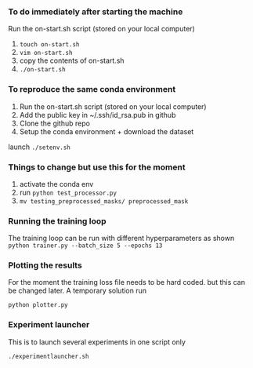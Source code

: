 ### To do immediately after starting the machine
Run the on-start.sh script (stored on your local computer)

1. `touch on-start.sh`
2. `vim on-start.sh`
3. copy the contents of on-start.sh
4. `./on-start.sh`


### To reproduce the same conda environment

1. Run the on-start.sh script (stored on your local computer)
2. Add the public key in ~/.ssh/id_rsa.pub in github
3. Clone the github repo
4. Setup the conda environment + download the dataset

launch `./setenv.sh`



### Things to change but use this for the moment

1. activate the conda env 
2. run `python test_processor.py`
3. `mv testing_preprocessed_masks/ preprocessed_mask`


### Running the training loop

The training loop can be run with different hyperparameters as shown
`python trainer.py --batch_size 5 --epochs 13`


### Plotting the results
For the moment the training loss file needs to be hard coded. but this can be changed later. A temporary solution run 


`python plotter.py`



### Experiment launcher
This is to launch several experiments in one script only

`./experimentlauncher.sh`

